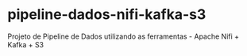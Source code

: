# pipeline-dados-nifi-kafka-s3
Projeto de Pipeline de Dados utilizando as ferramentas - Apache Nifi + Kafka + S3
